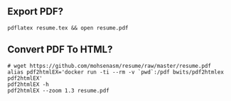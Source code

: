 ## Export PDF?

```
pdflatex resume.tex && open resume.pdf
```

## Convert PDF To HTML?

```
# wget https://github.com/mohsenasm/resume/raw/master/resume.pdf
alias pdf2htmlEX='docker run -ti --rm -v `pwd`:/pdf bwits/pdf2htmlex pdf2htmlEX'
pdf2htmlEX -h
pdf2htmlEX --zoom 1.3 resume.pdf
```
